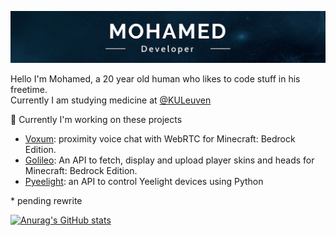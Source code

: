 ![Banner](https://github.com/Mohagames205/Mohagames205/blob/master/channels4_banner.jpg)

Hello I'm Mohamed, a 20 year old human who likes to code stuff in his freetime.<br>
Currently I am studying medicine at [@KULeuven](https://www.kuleuven.be/english/)

🔭 Currently I'm working on these projects
- [Voxum](https://github.com/Mohagames205/voxum-rewritten): proximity voice chat with WebRTC for Minecraft: Bedrock Edition.
- [Golileo](https://github.com/Mohagames205/Golileo): An API to fetch, display and upload player skins and heads for Minecraft: Bedrock Edition.
- [Pyeelight](https://github.com/Mohagames205/pyeelight-api): an API to control Yeelight devices using Python

\* pending rewrite

[![Anurag's GitHub stats](https://github-readme-stats.vercel.app/api?username=Mohagames205)](https://github.com/anuraghazra/github-readme-stats)

<!--
**Mohagames205/Mohagames205** is a ✨ _special_ ✨ repository because its `README.md` (this file) appears on your GitHub profile.

Here are some ideas to get you started:

- 🔭 I’m currently working on ...
- 🌱 I’m currently learning ...
- 👯 I’m looking to collaborate on ...
- 🤔 I’m looking for help with ...
- 💬 Ask me about ...
- 📫 How to reach me: ...
- 😄 Pronouns: ...
- ⚡ Fun fact: ...
-->
